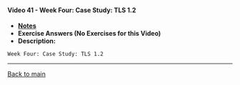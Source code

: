 #### Video 41 - Week Four: Case Study: TLS 1.2

- **[Notes](notes.md)**
- **Exercise Answers (No Exercises for this Video)**
- **Description:**

```
Week Four: Case Study: TLS 1.2
```

---
 
[Back to main](https://github.com/rot0xd/Coursera/blob/master/Cryptography/I/README.md)

